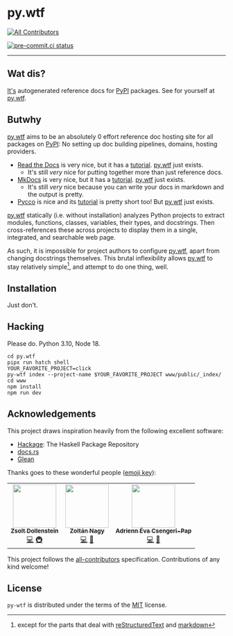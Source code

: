# py.wtf

<!-- prettier-ignore-start -->
<!-- ALL-CONTRIBUTORS-BADGE:START - Do not remove or modify this section -->
[![All Contributors](https://img.shields.io/badge/all_contributors-3-orange.svg?style=flat-square)](#acknowledgements)
<!-- ALL-CONTRIBUTORS-BADGE:END -->
[![pre-commit.ci status](https://results.pre-commit.ci/badge/github/zsol/py.wtf/main.svg)](https://results.pre-commit.ci/latest/github/zsol/py.wtf/main)
<!-- prettier-ignore-end -->

---

## Wat dis?

[It's](https://py.wtf) autogenerated reference docs for [PyPI](https://pypi.org)
packages. See for yourself at [py.wtf](https://py.wtf).

## Butwhy

[py.wtf](https://py.wtf) aims to be an absolutely 0 effort reference doc hosting site
for all packages on [PyPI](https://pypi.org): No setting up doc building pipelines,
domains, hosting providers.

- [Read the Docs](https://readthedocs.org) is very nice, but it has a
  [tutorial](https://docs.readthedocs.io/en/stable/tutorial/). [py.wtf](https://py.wtf)
  just exists.
  - It's still _very_ nice for putting together more than just reference docs.
- [MkDocs](https://www.mkdocs.org/getting-started/) is very nice, but it has a
  [tutorial](https://www.mkdocs.org/getting-started/). [py.wtf](https://py.wtf) just
  exists.
  - It's still _very_ nice because you can write your docs in markdown and the output is
    pretty.
- [Pycco](https://pycco-docs.github.io/pycco/) is nice and its
  [tutorial](https://pycco-docs.github.io/pycco/) is pretty short too! But
  [py.wtf](https://py.wtf) just exists.

[py.wtf](https://py.wtf) statically (i.e. without installation) analyzes Python projects
to extract modules, functions, classes, variables, their types, and docstrings. Then
cross-references these across projects to display them in a single, integrated, and
searchable web page.

As such, it is impossible for project authors to configure [py.wtf](https://py.wtf),
apart from changing docstrings themselves. This brutal inflexibility allows
[py.wtf](https://py.wtf) to stay relatively simple[^1], and attempt to do one thing,
well.

[^1]:
    except for the parts that deal with
    [reStructuredText](https://docutils.sourceforge.io/rst.html) and
    [markdown](https://en.wikipedia.org/wiki/Markdown)

## Installation

Just don't.

## Hacking

Please do. Python 3.10, Node 18.

```shell
cd py.wtf
pipx run hatch shell
YOUR_FAVORITE_PROJECT=click
py-wtf index --project-name $YOUR_FAVORITE_PROJECT www/public/_index/
cd www
npm install
npm run dev
```

## Acknowledgements

This project draws inspiration heavily from the following excellent software:

- [Hackage](https://hackage.haskell.org/): The Haskell Package Repository
- [docs.rs](https://docs.rs/about)
- [Glean](https://glean.software/)

Thanks goes to these wonderful people ([emoji key](https://allcontributors.org/docs/en/emoji-key)):

<!-- ALL-CONTRIBUTORS-LIST:START - Do not remove or modify this section -->
<!-- prettier-ignore-start -->
<!-- markdownlint-disable -->
<table>
  <tr>
    <td align="center"><a href="https://github.com/zsol"><img src="https://avatars.githubusercontent.com/u/66740?v=4?s=100" width="100px;" alt=""/><br /><sub><b>Zsolt Dollenstein</b></sub></a><br /><a href="https://github.com/zsol/py.wtf/commits?author=zsol" title="Code">💻</a> <a href="#infra-zsol" title="Infrastructure (Hosting, Build-Tools, etc)">🚇</a></td>
    <td align="center"><a href="https://abesto.net/"><img src="https://avatars.githubusercontent.com/u/59982?v=4?s=100" width="100px;" alt=""/><br /><sub><b>Zoltán Nagy</b></sub></a><br /><a href="https://github.com/zsol/py.wtf/commits?author=abesto" title="Code">💻</a> <a href="#design-abesto" title="Design">🎨</a></td>
    <td align="center"><a href="https://github.com/anathien"><img src="https://avatars.githubusercontent.com/u/619826?v=4?s=100" width="100px;" alt=""/><br /><sub><b>Adrienn Éva Csengeri-Pap</b></sub></a><br /><a href="https://github.com/zsol/py.wtf/commits?author=anathien" title="Code">💻</a> <a href="#design-anathien" title="Design">🎨</a></td>
  </tr>
</table>

<!-- markdownlint-restore -->
<!-- prettier-ignore-end -->

<!-- ALL-CONTRIBUTORS-LIST:END -->

This project follows the [all-contributors](https://github.com/all-contributors/all-contributors) specification. Contributions of any kind welcome!

## License

`py-wtf` is distributed under the terms of the [MIT](https://spdx.org/licenses/MIT.html) license.
